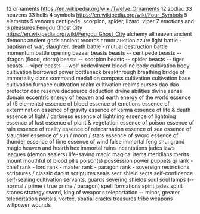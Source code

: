 
12 ornaments https://en.wikipedia.org/wiki/Twelve_Ornaments
12 zodiac
33 heavens
33 hells
4 symbols https://en.wikipedia.org/wiki/Four_Symbols
5 elements
5 venoms centipede, scorpion, spider, lizard, viper
7 emotions and 6 pleasures
Fengdu Ghost City https://en.wikipedia.org/wiki/Fengdu_Ghost_City
alchemy
allheaven
ancient demons
ancient gods
ancient records
armor
auction
azure light
battle - baptism of war, slaughter, death
battle - mutual destruction
battle momentum
battle opening
bazaar
beasts
beasts -- centipede
beasts -- dragon (flood, storm)
beasts -- scorpion
beasts -- spider
beasts -- tiger
beasts -- viper
beasts -- wolf
bedevilment
bloodline
body cultivation
body cultivation
borrowed power
bottleneck
breakthrough
breathing
bridge of Immortality
clans
command medallion
compass
cultivation
cultivation base
cultivation furnace
cultivation realm
cultivation realms
curses
dao
dao protector
dao reserve
daosource
deduction
divine abilities
divine sense
domain
eccentric
energy of heaven and earth
energy of the world
essence of (5 elements)
essence of blood
essence of emotions
essence of extermination
essence of gravity
essence of karma
essence of life & death
essence of light / darkness
essence of lightning
essence of lightning
essence of lust
essence of plant & vegetation
essence of poison
essence of rain
essence of reality
essence of reincarnation
essence of sea
essence of slaughter
essence of sun / moon / stars
essence of sword
essence of thunder
essence of time
essence of wind
false immortal
feng shui
grand magic
heaven and hearth
hex
immortal ruins
incantations
jades
laws
leagues (demon sealers)
life-saving magic
magical items
meridians
merits
mount
mouthful of blood
pills
poison(s)
possession
power
puppets
qi
rank - chief
rank - lord
rank - master
rank - paragon
rank - sovereign
restrictions
scriptures / classic daoist scriptures
seals
sect shield
sects
self-confidence
self-sealing cultivation
servants, guards
severing
shields
soul
soul lamps (-- normal / prime / true prime / paragon)
spell formations
spirit jades
spirit stones
strategy
sword, king of weapons
teleportation -- minor, greater
teleportation portals, vortex, spatial cracks
treasures
tribe
weapons
willpower
wounds
